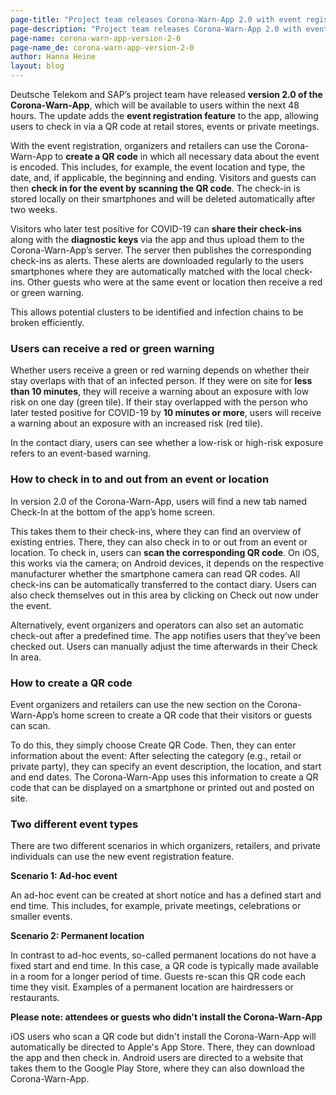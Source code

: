 ```yaml
---
page-title: "Project team releases Corona-Warn-App 2.0 with event registration"
page-description: "Project team releases Corona-Warn-App 2.0 with event registration"
page-name: corona-warn-app-version-2-0
page-name_de: corona-warn-app-version-2-0
author: Hanna Heine
layout: blog
---
```

 
Deutsche Telekom and SAP’s project team have released **version 2.0 of the Corona-Warn-App**, which will be available to users within the next 48 hours. The update adds the **event registration feature** to the app, allowing users to check in via a QR code at retail stores, events or private meetings.

<!-- overview -->

With the event registration, organizers and retailers can use the Corona-Warn-App to **create a QR code** in which all necessary data about the event is encoded. This includes, for example, the event location and type, the date, and, if applicable, the beginning and ending. Visitors and guests can then **check in for the event by scanning the QR code**. The check-in is stored locally on their smartphones and will be deleted automatically after two weeks. 

Visitors who later test positive for COVID-19 can **share their check-ins** along with the **diagnostic keys** via the app and thus upload them to the Corona-Warn-App’s server. The server then publishes the corresponding check-ins as alerts. These alerts are downloaded regularly to the users smartphones where they are automatically matched with the local check-ins. Other guests who were at the same event or location then receive a red or green warning. 

This allows potential clusters to be identified and infection chains to be broken efficiently.
 

### Users can receive a red or green warning

Whether users receive a green or red warning depends on whether their stay overlaps with that of an infected person. If they were on site for **less than 10 minutes**, they will receive a warning about an exposure with low risk on one day (green tile). If their stay overlapped with the person who later tested positive for COVID-19 by **10 minutes or more**, users will receive a warning about an exposure with an increased risk (red tile). 

In the contact diary, users can see whether a low-risk or high-risk exposure refers to an event-based warning.


### How to check in to and out from an event or location

In version 2.0 of the Corona-Warn-App, users will find a new tab named Check-In at the bottom of the app’s home screen. 


This takes them to their check-ins, where they can find an overview of existing entries. There, they can also check in to or out from an event or location. To check in, users can **scan the corresponding QR code**. On iOS, this works via the camera; on Android devices, it depends on the respective manufacturer whether the smartphone camera can read QR codes. All check-ins can be automatically transferred to the contact diary. Users can also check themselves out in this area by clicking on Check out now under the event.  

Alternatively, event organizers and operators can also set an automatic check-out after a predefined time. The app notifies users that they’ve been checked out. Users can manually adjust the time afterwards in their Check In area.


### How to create a QR code

Event organizers and retailers can use the new section on the Corona-Warn-App’s home screen to create a QR code that their visitors or guests can scan.  

To do this, they simply choose Create QR Code. Then, they can enter information about the event: After selecting the category (e.g., retail or private party), they can specify an event description, the location, and start and end dates. The Corona-Warn-App uses this information to create a QR code that can be displayed on a smartphone or printed out and posted on site. 


### Two different event types

There are two different scenarios in which organizers, retailers, and private individuals can use the new event registration feature.

**Scenario 1: Ad-hoc event**

An ad-hoc event can be created at short notice and has a defined start and end time. This includes, for example, private meetings, celebrations or smaller events. 

**Scenario 2: Permanent location**

In contrast to ad-hoc events, so-called permanent locations do not have a fixed start and end time. In this case, a QR code is typically made available in a room for a longer period of time. Guests re-scan this QR code each time they visit. Examples of a permanent location are hairdressers or restaurants.


**Please note: attendees or guests who didn't install the Corona-Warn-App**

iOS users who scan a QR code but didn't install the Corona-Warn-App will automatically be directed to Apple's App Store. There, they can download the app and then check in. Android users are directed to a website that takes them to the Google Play Store, where they can also download the Corona-Warn-App.

 
